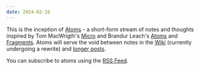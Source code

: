 ```yaml
---
date: 2024-02-16
---
```


This is the inception of [Atoms](/atoms) - a short-form stream of notes and thoughts inspired by Tom MacWrigth's [Micro](https://macwright.com/micro/) and Brandur Leach's [Atoms](https://brandur.org/atoms) and [Fragments](https://brandur.org/fragments). Atoms will serve the void between notes in the [Wiki](https://wiki.dzx.cz/) (currently undergoing a rewrite) and [longer posts](http://localhost:1313/posts/).

You can subscribe to atoms using the [RSS Feed](/atoms/index.xml).
